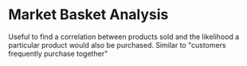 # Market Basket Analysis
Useful to find a correlation between products sold and the likelihood a particular product would also be purchased. Similar to "customers frequently purchase together"
